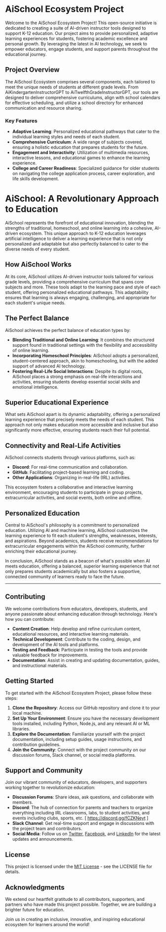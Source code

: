 # AiSchool Ecosystem Project

Welcome to the AiSchool Ecosystem Project! This open-source initiative is dedicated to creating a suite of AI-driven instructor tools designed to support K-12 education. Our project aims to provide personalized, adaptive learning experiences for students, fostering academic excellence and personal growth. By leveraging the latest in AI technology, we seek to empower educators, engage students, and support parents throughout the educational journey.

## Project Overview

The AiSchool Ecosystem comprises several components, each tailored to meet the unique needs of students at different grade levels. From AiKindergartenInstructorGPT to AiTwelfthGradeInstructorGPT, our tools are designed to deliver comprehensive curriculums, align with school calendars for effective scheduling, and utilize a school directory for enhanced communication and resource sharing.

### Key Features

- **Adaptive Learning**: Personalized educational pathways that cater to the individual learning styles and needs of each student.
- **Comprehensive Curriculum**: A wide range of subjects covered, ensuring a holistic education that prepares students for the future.
- **Engagement and Interactivity**: Utilization of multimedia resources, interactive lessons, and educational games to enhance the learning experience.
- **College and Career Readiness**: Specialized guidance for older students on navigating the college application process, career exploration, and life skills development.

# AiSchool: A Revolutionary Approach to Education

AiSchool represents the forefront of educational innovation, blending the strengths of traditional, homeschool, and online learning into a cohesive, AI-driven ecosystem. This unique approach to K-12 education leverages artificial intelligence to deliver a learning experience that is not only personalized and adaptable but also perfectly balanced to cater to the diverse needs of every student.

## How AiSchool Works

At its core, AiSchool utilizes AI-driven instructor tools tailored for various grade levels, providing a comprehensive curriculum that spans core subjects and more. These tools adapt to the learning pace and style of each student, offering personalized educational pathways. This adaptability ensures that learning is always engaging, challenging, and appropriate for each student's unique needs.

## The Perfect Balance

AiSchool achieves the perfect balance of education types by:

- **Blending Traditional and Online Learning**: It combines the structured support found in traditional settings with the flexibility and accessibility of online learning.
- **Incorporating Homeschool Principles**: AiSchool adopts a personalized, student-centered approach, akin to homeschooling, but with the added support of advanced AI technology.
- **Fostering Real-Life Social Interactions**: Despite its digital roots, AiSchool places a strong emphasis on real-life interactions and activities, ensuring students develop essential social skills and emotional intelligence.

## Superior Educational Experience

What sets AiSchool apart is its dynamic adaptability, offering a personalized learning experience that precisely meets the needs of each student. This approach not only makes education more accessible and inclusive but also significantly more effective, ensuring students reach their full potential.

## Connectivity and Real-Life Activities

AiSchool connects students through various platforms, such as:

- **Discord**: For real-time communication and collaboration.
- **GitHub**: Facilitating project-based learning and coding.
- **Other Applications**: Organizing in-real-life (IRL) activities.

This ecosystem fosters a collaborative and interactive learning environment, encouraging students to participate in group projects, extracurricular activities, and social events, both online and offline. 

## Personalized Education

Central to AiSchool's philosophy is a commitment to personalized education. Utilizing AI and machine learning, AiSchool customizes the learning experience to fit each student's strengths, weaknesses, interests, and aspirations. Beyond academics, students receive recommendations for extracurricular engagements within the AiSchool community, further enriching their educational journey.

In conclusion, AiSchool stands as a beacon of what's possible when AI meets education, offering a balanced, superior learning experience that not only prepares students academically but also fosters a supportive, connected community of learners ready to face the future.

----------------------

## Contributing

We welcome contributions from educators, developers, students, and anyone passionate about enhancing education through technology. Here's how you can contribute:

- **Content Creation**: Help develop and refine curriculum content, educational resources, and interactive learning materials.
- **Technical Development**: Contribute to the coding, design, and development of the AI tools and platforms.
- **Testing and Feedback**: Participate in testing the tools and provide valuable feedback for improvements.
- **Documentation**: Assist in creating and updating documentation, guides, and instructional materials.

## Getting Started

To get started with the AiSchool Ecosystem Project, please follow these steps:

1. **Clone the Repository**: Access our GitHub repository and clone it to your local machine.
2. **Set Up Your Environment**: Ensure you have the necessary development tools installed, including Python, Node.js, and any relevant AI or ML libraries.
3. **Explore the Documentation**: Familiarize yourself with the project documentation, including setup guides, usage instructions, and contribution guidelines.
4. **Join the Community**: Connect with the project community on our discussion forums, Slack channel, or social media platforms.

## Support and Community

Join our vibrant community of educators, developers, and supporters working together to revolutionize education:

- **Discussion Forums**: Share ideas, ask questions, and collaborate with members.
- **Discord**: The hub of connection for parents and teachers to organize everything including IRL classrooms, labs, to student activities, and events including clubs, sports, etc. [ https://discord.gg/fCZKNeyt ]
- **Slack Channel**: Get real-time support and engage in discussions with the project team and contributors.
- **Social Media**: Follow us on [Twitter](#), [Facebook](#), and [LinkedIn](#) for the latest updates and announcements.

## License

This project is licensed under the [MIT License](LICENSE.md) - see the LICENSE file for details.

## Acknowledgments

We extend our heartfelt gratitude to all contributors, supporters, and partners who have made this project possible. Together, we are building a brighter future for education.

Join us in creating an inclusive, innovative, and inspiring educational ecosystem for learners around the world!

